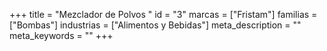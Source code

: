 +++
title = "Mezclador de Polvos "
id = "3"
marcas = ["Fristam"]
familias = ["Bombas"]
industrias = ["Alimentos y Bebidas"]
meta_description = ""
meta_keywords = ""
+++
